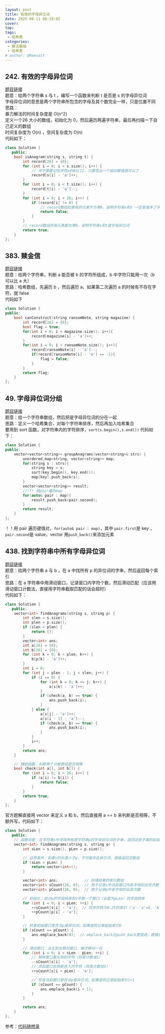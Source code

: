 ```yaml
---
layout: post
title: 有效的字母异位词
date: 2025-08-11 08:19:02
cover: 
top: 
tags: 
 - 哈希表
categories: 
 - 算法基础
 - 哈希表
# author: @Remsait
---
```

## 242. 有效的字母异位词
[题目链接](https://leetcode.cn/problems/valid-anagram/)  
题意：给两个字符串 s 与 t ，编写一个函数来判断 t 是否是 s 的字母异位词  
字母异位词的意思是两个字符串所包含的字母及其个数完全一样，只是位置不同  
思路：  
暴力解法的时间复杂度是 O(n^2)  
定义一个26 大小的数组，初始化为 0，然后遍历两遍字符串，最后再扫描一下自己定义的数组  
时间复杂度为 O(n) ，空间复杂度为 O(n)  
代码如下：  
```c++
class Solution {
   public:
    bool isAnagram(string s, string t) {
        int record[26] = {0};
        for (int i = 0; i < s.size(); i++) {
            // 并不需要记住字符a的ASCII，只要求出一个相对数值就可以了
            record[s[i] - 'a']++;
        }
        for (int i = 0; i < t.size(); i++) {
            record[t[i] - 'a']--;
        }
        for (int i = 0; i < 26; i++) {
            if (record[i] != 0) {
                // record数组如果有的元素不为零0，说明字符串s和t 一定是谁多了字符或者谁少了字符。
                return false;
            }
        }
        // record数组所有元素都为零0，说明字符串s和t是字母异位词
        return true;
    }
};
```
## 383. 赎金信
[题目链接](https://leetcode.cn/problems/ransom-note/description/)  
题意：给两个字符串，判断 a 能否被 b 的字符所组成，b 中字符只能用一次（b 可以比 a 大）  
思路：哈希数组，先遍历 b ，然后遍历 a，如果第二次遍历 a 的时候有不存在字符，就 false   
代码如下  
```c++
class Solution {
public:
    bool canConstruct(string ransomNote, string magazine) {
        int record[26] = {0};
        bool flag = true;
        for(int i = 0; i < magazine.size(); i++){
            record[magazine[i] - 'a']++;
        }
        for(int i = 0; i < ransomNote.size(); i++){
            record[ransomNote[i] - 'a']--;
            if(record[ransomNote[i] - 'a'] == -1){
                flag = false;
            }
        }
        return flag;
    }
};
```

## 49. 字母异位词分组
[题目链接](https://leetcode.cn/problems/group-anagrams/)  
题意：给一个字符串数组，然后把是字母异位词的分在一起  
思路：定义一个哈希集合，对每个字符串排序，然后再加入哈希集合  
要用到 sort 函数，对字符串内的字符排序，`sort(s.begin(),s.end())`
代码如下：
```c++
class Solution {
public:
    vector<vector<string>> groupAnagrams(vector<string>& strs) {
        unordered_map<string, vector<string>> map;
        for(string s : strs){
            string key = s;
            sort(key.begin(), key.end());
            map[key].push_back(s);
        }
        vector<vector<string>> result;
        //!!! 用pair遍历map
        for(auto& pair : map){
            result.push_back(pair.second);
        }
        return result;
    }
};
```
！！用 pair 遍历键值对，`for(auto& pair : map)`，其中 `pair.first`是 key ，`pair.second`是 value，vector 用`push_back()`来添加元素

## 438. 找到字符串中所有字母异位词
[题目链接](https://leetcode.cn/problems/find-all-anagrams-in-a-string/description/)  
题意：给两个字符串 a 与 b ，在 a 中找所有 p 的异位词的字串，然后返回每个索引  
思路：在 a 字符串中用滑动窗口，记录窗口内字符个数，然后滑动匹配（应该用滑动窗口计数法，直接用字符串截取匹配的话会超时）  
代码如下：
```c++
class Solution {
   public:
    vector<int> findAnagrams(string s, string p) {
        int slen = s.size();
        int plen = p.size();
        if (slen < plen) {
            return {};
        }
        vector<int> ans;
        int a[26] = {0};
        int b[26] = {0};
        for (int k = 0; k < plen; k++) {
            b[p[k] - 'a']++;
        }
        int i = 0;
        for (int j = plen - 1; j < slen; j++) {
            if (i == 0) {
                for (int k = 0; k <= j; k++) {
                    a[s[k] - 'a']++;
                }
                if (check(a, b) == true) {
                    ans.push_back(i);
                }
            } else {
                a[s[j] - 'a']++;
                a[s[i - 1] - 'a']--;
                if (check(a, b) == true) {
                    ans.push_back(i);
                }
            }
            i++;
        }
        return ans;
    }

    // 辅助函数：判断两个计数数组是否相等
    bool check(int a[], int b[]) {
        for (int i = 0; i < 26; i++) {
            if (a[i] != b[i]) {
                return false;
            }
        }
        return true;
    }
};
```
官方题解直接用 vector 来定义 a 和 b，然后直接用 a == b 来判断是否相等，不额外写，代码如下：  
```c++
class Solution {
   public:
    // 函数功能：在字符串s中寻找所有是字符串p的字母异位词的子串，返回这些子串的起始索引
    vector<int> findAnagrams(string s, string p) {
        int sLen = s.size(), pLen = p.size();

        // 边界条件：如果s的长度小于p，不可能存在异位词，直接返回空数组
        if (sLen < pLen) {
            return vector<int>();
        }

        vector<int> ans;            // 存储结果的索引数组
        vector<int> sCount(26, 0);  // 用于记录s中当前窗口内各字母的出现次数（26个小写字母）
        vector<int> pCount(26, 0);  // 用于记录p中各字母的出现次数

        // 初始化：统计p的字母频率和s中第一个窗口（长度为pLen）的字母频率
        for (int i = 0; i < pLen; ++i) {
            ++sCount[s[i] - 'a'];  // 将字符转为0-25的索引（'a'-'a'=0, 'b'-'a'=1, ..., 'z'-'a'=25）
            ++pCount[p[i] - 'a'];
        }

        // 检查初始窗口是否与p是异位词，如果是则记录起始索引0
        if (sCount == pCount) {
            ans.emplace_back(0);  // emplace_back比push_back更高效，直接在容器中构造元素
        }

        // 滑动窗口：从左到右移动窗口，每次移动一位
        for (int i = 0; i < sLen - pLen; ++i) {
            // 移除窗口最左侧的字符（将其计数减1）
            --sCount[s[i] - 'a'];
            // 添加窗口右侧新进入的字符（将其计数加1）
            ++sCount[s[i + pLen] - 'a'];

            // 检查当前窗口是否与p是异位词，如果是则记录起始索引i+1
            if (sCount == pCount) {
                ans.emplace_back(i + 1);
            }
        }

        return ans;
    }
};
```


参考：[代码随想录](https://programmercarl.com/0242.%E6%9C%89%E6%95%88%E7%9A%84%E5%AD%97%E6%AF%8D%E5%BC%82%E4%BD%8D%E8%AF%8D.html)